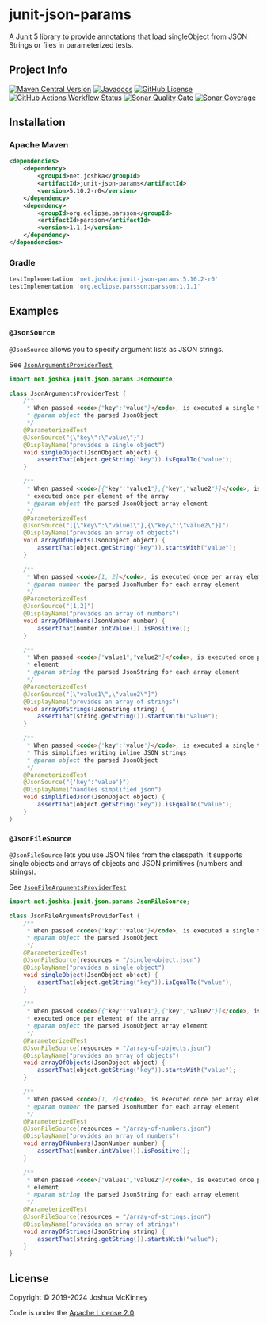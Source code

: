 # junit-json-params

A [Junit 5](http://junit.org/junit5/) library to provide annotations that load
singleObject from JSON Strings or files in parameterized tests.

## Project Info

[![Maven Central Version](https://img.shields.io/maven-central/v/net.joshka/junit-json-params?style=for-the-badge)](https://central.sonatype.com/artifact/net.joshka/junit-json-params)
[![Javadocs](https://javadoc.io/badge/net.joshka/junit-json-params.svg?style=for-the-badge)](https://javadoc.io/doc/net.joshka/junit-json-params)
[![GitHub License](https://img.shields.io/github/license/joshka/junit-json-params?style=for-the-badge)](./LICENSE.txt)  \
[![GitHub Actions Workflow Status](https://img.shields.io/github/actions/workflow/status/joshka/junit-json-params/gradle.yml?style=for-the-badge)](https://github.com/joshka/junit-json-params/actions/workflows/gradle.yml)
[![Sonar Quality Gate](https://img.shields.io/sonar/quality_gate/joshka_junit-json-params?server=https%3A%2F%2Fsonarcloud.io&style=for-the-badge)](https://sonarcloud.io/project/overview?id=joshka_junit-json-params)
[![Sonar Coverage](https://img.shields.io/sonar/coverage/joshka_junit-json-params?server=https%3A%2F%2Fsonarcloud.io&style=for-the-badge)](https://sonarcloud.io/component_measures?id=joshka_junit-json-params&metric=coverage&view=list)

## Installation

### Apache Maven

```xml
<dependencies>
    <dependency>
        <groupId>net.joshka</groupId>
        <artifactId>junit-json-params</artifactId>
        <version>5.10.2-r0</version>
    </dependency>
    <dependency>
        <groupId>org.eclipse.parsson</groupId>
        <artifactId>parsson</artifactId>
        <version>1.1.1</version>
    </dependency>
</dependencies>
```

### Gradle

```groovy
testImplementation 'net.joshka:junit-json-params:5.10.2-r0'
testImplementation 'org.eclipse.parsson:parsson:1.1.1'
```

## Examples

### `@JsonSource`

`@JsonSource` allows you to specify argument lists as JSON strings.

See [`JsonArgumentsProviderTest`](https://github.com/joshka/junit-json-params/blob/master/src/test/java/net/joshka/junit/json/params/JsonArgumentsProviderTest.java)

```java
import net.joshka.junit.json.params.JsonSource;

class JsonArgumentsProviderTest {
    /**
     * When passed <code>{"key":"value"}</code>, is executed a single time
     * @param object the parsed JsonObject
     */
    @ParameterizedTest
    @JsonSource("{\"key\":\"value\"}")
    @DisplayName("provides a single object")
    void singleObject(JsonObject object) {
        assertThat(object.getString("key")).isEqualTo("value");
    }

    /**
     * When passed <code>[{"key":"value1"},{"key","value2"}]</code>, is
     * executed once per element of the array
     * @param object the parsed JsonObject array element
     */
    @ParameterizedTest
    @JsonSource("[{\"key\":\"value1\"},{\"key\":\"value2\"}]")
    @DisplayName("provides an array of objects")
    void arrayOfObjects(JsonObject object) {
        assertThat(object.getString("key")).startsWith("value");
    }

    /**
     * When passed <code>[1, 2]</code>, is executed once per array element
     * @param number the parsed JsonNumber for each array element
     */
    @ParameterizedTest
    @JsonSource("[1,2]")
    @DisplayName("provides an array of numbers")
    void arrayOfNumbers(JsonNumber number) {
        assertThat(number.intValue()).isPositive();
    }

    /**
     * When passed <code>["value1","value2"]</code>, is executed once per array
     * element
     * @param string the parsed JsonString for each array element
     */
    @ParameterizedTest
    @JsonSource("[\"value1\",\"value2\"]")
    @DisplayName("provides an array of strings")
    void arrayOfStrings(JsonString string) {
        assertThat(string.getString()).startsWith("value");
    }

    /**
     * When passed <code>{'key':'value'}</code>, is executed a single time.
     * This simplifies writing inline JSON strings
     * @param object the parsed JsonObject
     */
    @ParameterizedTest
    @JsonSource("{'key':'value'}")
    @DisplayName("handles simplified json")
    void simplifiedJson(JsonObject object) {
        assertThat(object.getString("key")).isEqualTo("value");
    }
}
```

### `@JsonFileSource`

`@JsonFileSource` lets you use JSON files from the classpath. It supports
single objects and arrays of objects and JSON primitives (numbers and strings).

See [`JsonFileArgumentsProviderTest`](https://github.com/joshka/junit-json-params/blob/master/src/test/java/net/joshka/junit/json/params/JsonFileArgumentsProviderTest.java)

```java
import net.joshka.junit.json.params.JsonFileSource;

class JsonFileArgumentsProviderTest {
    /**
     * When passed <code>{"key":"value"}</code>, is executed a single time
     * @param object the parsed JsonObject
     */
    @ParameterizedTest
    @JsonFileSource(resources = "/single-object.json")
    @DisplayName("provides a single object")
    void singleObject(JsonObject object) {
        assertThat(object.getString("key")).isEqualTo("value");
    }

    /**
     * When passed <code>[{"key":"value1"},{"key","value2"}]</code>, is
     * executed once per element of the array
     * @param object the parsed JsonObject array element
     */
    @ParameterizedTest
    @JsonFileSource(resources = "/array-of-objects.json")
    @DisplayName("provides an array of objects")
    void arrayOfObjects(JsonObject object) {
        assertThat(object.getString("key")).startsWith("value");
    }

    /**
     * When passed <code>[1, 2]</code>, is executed once per array element
     * @param number the parsed JsonNumber for each array element
     */
    @ParameterizedTest
    @JsonFileSource(resources = "/array-of-numbers.json")
    @DisplayName("provides an array of numbers")
    void arrayOfNumbers(JsonNumber number) {
        assertThat(number.intValue()).isPositive();
    }

    /**
     * When passed <code>["value1","value2"]</code>, is executed once per array
     * element
     * @param string the parsed JsonString for each array element
     */
    @ParameterizedTest
    @JsonFileSource(resources = "/array-of-strings.json")
    @DisplayName("provides an array of strings")
    void arrayOfStrings(JsonString string) {
        assertThat(string.getString()).startsWith("value");
    }
}
```

## License

Copyright ©️ 2019-2024 Joshua McKinney

Code is under the [Apache License 2.0](LICENSE.txt)
